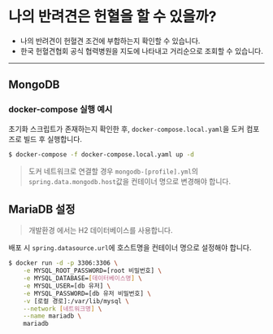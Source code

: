 # 나의 반려견은 헌혈을 할 수 있을까?
- 나의 반려견이 헌혈견 조건에 부합하는지 확인할 수 있습니다.
- 한국 헌혈견협회 공식 협력병원을 지도에 나타내고 거리순으로 조회할 수 있습니다.

---

## MongoDB

### docker-compose 실행 예시
초기화 스크립트가 존재하는지 확인한 후, `docker-compose.local.yaml`을 도커 컴포즈로 빌드 후 실행합니다.
``` bash
$ docker-compose -f docker-compose.local.yaml up -d
```
> 도커 네트워크로 연결할 경우 `mongodb-[profile].yml`의 `spring.data.mongodb.host`값을 컨테이너 명으로 변경해야 합니다.

## MariaDB 설정
> 개발환경 에서는 H2 데이터베이스를 사용합니다.

배포 시 `spring.datasource.url`에 호스트명을 컨테이너 명으로 설정해야 합니다.
``` bash
$ docker run -d -p 3306:3306 \
    -e MYSQL_ROOT_PASSWORD=[root 비밀번호] \
    -e MYSQL_DATABASE=[데이터베이스명] \
    -e MYSQL_USER=[db 유저] \
    -e MYSQL_PASSWORD=[db 유저 비밀번호] \
    -v [로컬 경로]:/var/lib/mysql \
    --network [네트워크명] \
    --name mariadb \
    mariadb
```
